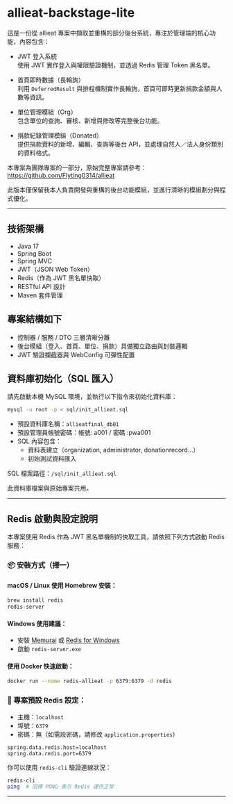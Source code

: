 # allieat-backstage-lite

這是一份從 allieat 專案中擷取並重構的部分後台系統，專注於管理端的核心功能，內容包含：

- JWT 登入系統  
  使用 JWT 實作登入與權限驗證機制，並透過 Redis 管理 Token 黑名單。

- 首頁即時數據（長輪詢）  
  利用 `DeferredResult` 與排程機制實作長輪詢，首頁可即時更新捐款金額與人數等資訊。

- 單位管理模組（Org）  
  包含單位的查詢、審核、新增與修改等完整後台功能。

- 捐款紀錄管理模組（Donated）  
  提供捐款資料的新增、編輯、查詢等後台 API，並處理自然人／法人身份類別的資料格式。

本專案為團隊專案的一部分，原始完整專案請參考：  
https://github.com/Flyting0314/allieat

此版本僅保留我本人負責開發與重構的後台功能模組，並進行清晰的模組劃分與程式優化。

---

## 技術架構

- Java 17
- Spring Boot
- Spring MVC
- JWT（JSON Web Token）
- Redis（作為 JWT 黑名單快取）
- RESTful API 設計
- Maven 套件管理

## 專案結構如下

- 控制器 / 服務 / DTO 三層清晰分離
- 後台模組（登入、首頁、單位、捐款）具備獨立路由與封裝邏輯
- JWT 驗證攔截器與 WebConfig 可彈性配置


## 資料庫初始化（SQL 匯入）

請先啟動本機 MySQL 環境，並執行以下指令來初始化資料庫：

```bash
mysql -u root -p < sql/init_allieat.sql
```

- 預設資料庫名稱：`allieatfinal_db01`
- 預設管理員帳號密碼：帳號: a001 / 密碼 :pwa001
- SQL 內容包含：
  - 資料表建立（organization, administrator, donationrecord...）
  - 初始測試資料匯入

SQL 檔案路徑：`/sql/init_allieat.sql`

此資料庫檔案與原始專案共用。

---

## Redis 啟動與設定說明

本專案使用 Redis 作為 JWT 黑名單機制的快取工具，請依照下列方式啟動 Redis 服務：

### 📦 安裝方式（擇一）

#### macOS / Linux 使用 Homebrew 安裝：
```bash
brew install redis
redis-server
```

#### Windows 使用建議：
- 安裝 [Memurai](https://www.memurai.com/) 或 [Redis for Windows](https://github.com/microsoftarchive/redis/releases)
- 啟動 `redis-server.exe`

#### 使用 Docker 快速啟動：
```bash
docker run --name redis-allieat -p 6379:6379 -d redis
```

### 🔧 專案預設 Redis 設定：

- 主機：`localhost`
- 埠號：`6379`
- 密碼：無（如需設密碼，請修改 `application.properties`）

```properties
spring.data.redis.host=localhost
spring.data.redis.port=6379
```

你可以使用 `redis-cli` 驗證連線狀況：

```bash
redis-cli
ping  # 回傳 PONG 表示 Redis 運作正常
```

---